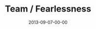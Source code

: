 ---
layout: message
category: message
series: "Go Forth"
title: "Team / Fearlessness"
date: 2013-09-07-00-00
message_id: 810
audio-description: "Brian Tome talks about fearlessness in pursuit of new ventures."
audio: "http://www.crossroads.net/players/media/hq/go_forth_03.mp3"
audio-title: "Team/Fearlessness"
audio-duration: "43:11"
program-description: "Program - WK3 Go Forth"
program: "http://www.crossroads.net/players/media/hq/09_07-08_13Program_LO.pdf"
program-title: "Team/Fearlessness"
video-description: "Brian Tome talks about fearlessness in pursuit of new ventures."
video-title: "Team/Fearlessness"
video: "https://s3.amazonaws.com/crossroadsvideomessages/go_forth_03.mp4"
video-poster: "https://www.crossroads.net/uploadedfiles/go_forth_03_still.jpg"
---